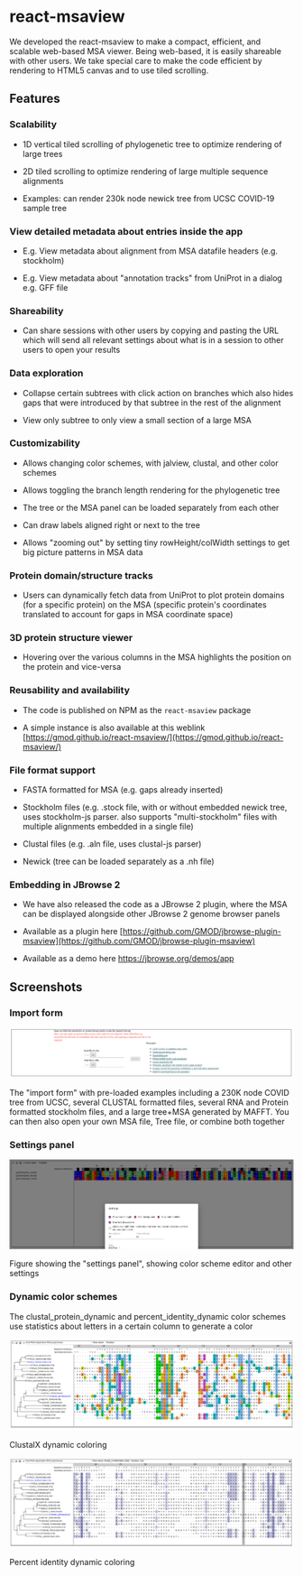 # react-msaview

We developed the react-msaview to make a compact, efficient, and scalable
web-based MSA viewer. Being web-based, it is easily shareable with other users.
We take special care to make the code efficient by rendering to HTML5 canvas and
to use tiled scrolling.

## Features

### Scalability

- 1D vertical tiled scrolling of phylogenetic tree to optimize rendering of
  large trees

- 2D tiled scrolling to optimize rendering of large multiple sequence alignments

- Examples: can render 230k node newick tree from UCSC COVID-19 sample tree

### View detailed metadata about entries inside the app

- E.g. View metadata about alignment from MSA datafile headers (e.g. stockholm)

- E.g. View metadata about "annotation tracks" from UniProt in a dialog e.g. GFF
  file

### Shareability

- Can share sessions with other users by copying and pasting the URL which will
  send all relevant settings about what is in a session to other users to open
  your results

### Data exploration

- Collapse certain subtrees with click action on branches which also hides gaps
  that were introduced by that subtree in the rest of the alignment

- View only subtree to only view a small section of a large MSA

### Customizability

- Allows changing color schemes, with jalview, clustal, and other color schemes

- Allows toggling the branch length rendering for the phylogenetic tree

- The tree or the MSA panel can be loaded separately from each other

- Can draw labels aligned right or next to the tree

- Allows "zooming out" by setting tiny rowHeight/colWidth settings to get big
  picture patterns in MSA data

### Protein domain/structure tracks

- Users can dynamically fetch data from UniProt to plot protein domains (for a
  specific protein) on the MSA (specific protein's coordinates translated to
  account for gaps in MSA coordinate space)

### 3D protein structure viewer


- Hovering over the various columns in the MSA highlights the position on the
  protein and vice-versa


### Reusability and availability

- The code is published on NPM as the `react-msaview` package

- A simple instance is also available at this weblink
  [https://gmod.github.io/react-msaview/](https://gmod.github.io/react-msaview/)

### File format support

- FASTA formatted for MSA (e.g. gaps already inserted)

- Stockholm files (e.g. .stock file, with or without embedded newick tree, uses
  stockholm-js parser. also supports "multi-stockholm" files with multiple
  alignments embedded in a single file)

- Clustal files (e.g. .aln file, uses clustal-js parser)

- Newick (tree can be loaded separately as a .nh file)

### Embedding in JBrowse 2

- We have also released the code as a JBrowse 2 plugin, where the MSA can be
  displayed alongside other JBrowse 2 genome browser panels

- Available as a plugin here
  [https://github.com/GMOD/jbrowse-plugin-msaview](https://github.com/GMOD/jbrowse-plugin-msaview)

- Available as a demo here https://jbrowse.org/demos/app

## Screenshots

### Import form

![](media/image2.png)

The "import form" with pre-loaded examples including a 230K node COVID tree from
UCSC, several CLUSTAL formatted files, several RNA and Protein formatted
stockholm files, and a large tree+MSA generated by MAFFT. You can then also open
your own MSA file, Tree file, or combine both together

### Settings panel

![](media/image14.png)

Figure showing the "settings panel", showing color scheme editor and other
settings


### Dynamic color schemes

The clustal_protein_dynamic and percent_identity_dynamic color schemes use
statistics about letters in a certain column to generate a color

![](media/image19.png)

ClustalX dynamic coloring

![](media/image20.png)

Percent identity dynamic coloring
